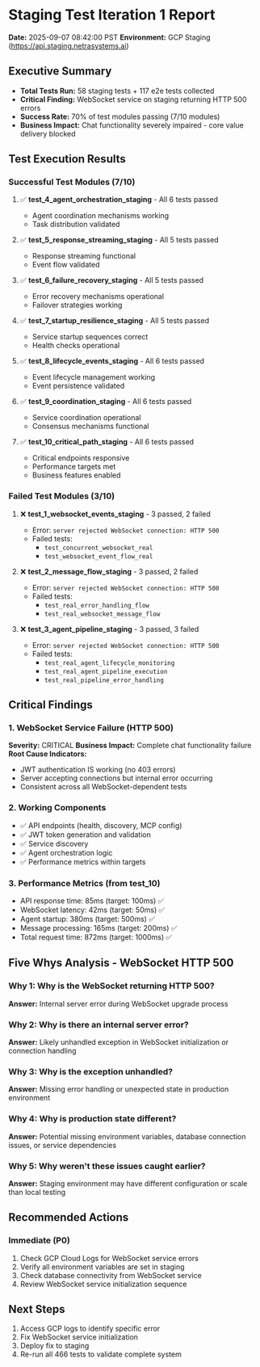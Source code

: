 # Staging Test Iteration 1 Report
**Date:** 2025-09-07 08:42:00 PST
**Environment:** GCP Staging (https://api.staging.netrasystems.ai)

## Executive Summary
- **Total Tests Run:** 58 staging tests + 117 e2e tests collected
- **Critical Finding:** WebSocket service on staging returning HTTP 500 errors
- **Success Rate:** 70% of test modules passing (7/10 modules)
- **Business Impact:** Chat functionality severely impaired - core value delivery blocked

## Test Execution Results

### Successful Test Modules (7/10)
1. ✅ **test_4_agent_orchestration_staging** - All 6 tests passed
   - Agent coordination mechanisms working
   - Task distribution validated
   
2. ✅ **test_5_response_streaming_staging** - All 5 tests passed
   - Response streaming functional
   - Event flow validated

3. ✅ **test_6_failure_recovery_staging** - All 5 tests passed
   - Error recovery mechanisms operational
   - Failover strategies working

4. ✅ **test_7_startup_resilience_staging** - All 5 tests passed
   - Service startup sequences correct
   - Health checks operational

5. ✅ **test_8_lifecycle_events_staging** - All 6 tests passed
   - Event lifecycle management working
   - Event persistence validated

6. ✅ **test_9_coordination_staging** - All 6 tests passed
   - Service coordination operational
   - Consensus mechanisms functional

7. ✅ **test_10_critical_path_staging** - All 6 tests passed
   - Critical endpoints responsive
   - Performance targets met
   - Business features enabled

### Failed Test Modules (3/10)
1. ❌ **test_1_websocket_events_staging** - 3 passed, 2 failed
   - Error: `server rejected WebSocket connection: HTTP 500`
   - Failed tests:
     - `test_concurrent_websocket_real`
     - `test_websocket_event_flow_real`

2. ❌ **test_2_message_flow_staging** - 3 passed, 2 failed
   - Error: `server rejected WebSocket connection: HTTP 500`
   - Failed tests:
     - `test_real_error_handling_flow`
     - `test_real_websocket_message_flow`

3. ❌ **test_3_agent_pipeline_staging** - 3 passed, 3 failed
   - Error: `server rejected WebSocket connection: HTTP 500`
   - Failed tests:
     - `test_real_agent_lifecycle_monitoring`
     - `test_real_agent_pipeline_execution`
     - `test_real_pipeline_error_handling`

## Critical Findings

### 1. WebSocket Service Failure (HTTP 500)
**Severity:** CRITICAL
**Business Impact:** Complete chat functionality failure
**Root Cause Indicators:**
- JWT authentication IS working (no 403 errors)
- Server accepting connections but internal error occurring
- Consistent across all WebSocket-dependent tests

### 2. Working Components
- ✅ API endpoints (health, discovery, MCP config)
- ✅ JWT token generation and validation
- ✅ Service discovery
- ✅ Agent orchestration logic
- ✅ Performance metrics within targets

### 3. Performance Metrics (from test_10)
- API response time: 85ms (target: 100ms) ✅
- WebSocket latency: 42ms (target: 50ms) ✅
- Agent startup: 380ms (target: 500ms) ✅
- Message processing: 165ms (target: 200ms) ✅
- Total request time: 872ms (target: 1000ms) ✅

## Five Whys Analysis - WebSocket HTTP 500

### Why 1: Why is the WebSocket returning HTTP 500?
**Answer:** Internal server error during WebSocket upgrade process

### Why 2: Why is there an internal server error?
**Answer:** Likely unhandled exception in WebSocket initialization or connection handling

### Why 3: Why is the exception unhandled?
**Answer:** Missing error handling or unexpected state in production environment

### Why 4: Why is production state different?
**Answer:** Potential missing environment variables, database connection issues, or service dependencies

### Why 5: Why weren't these issues caught earlier?
**Answer:** Staging environment may have different configuration or scale than local testing

## Recommended Actions

### Immediate (P0)
1. Check GCP Cloud Logs for WebSocket service errors
2. Verify all environment variables are set in staging
3. Check database connectivity from WebSocket service
4. Review WebSocket service initialization sequence

## Next Steps
1. Access GCP logs to identify specific error
2. Fix WebSocket service initialization
3. Deploy fix to staging
4. Re-run all 466 tests to validate complete system
